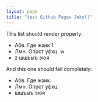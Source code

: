 ```yaml
---
layout: page
title: "test Github Pages Jekyll"
---
```


This list should render properly:
- Абв. Где жзик 1
- Лмн. Опрст уфхц. w
- z шщъыъ эюя

And this one should fail completely:
- Абв. Где жзик.
- Лмн. Опрст уфхц.
- шщъыъ эюя
